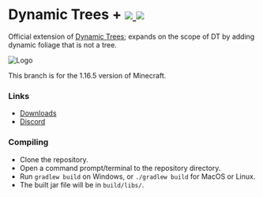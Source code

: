# Dynamic Trees + [![](http://cf.way2muchnoise.eu/versions/478155.svg) ![](http://cf.way2muchnoise.eu/full_478155_downloads.svg)](https://www.curseforge.com/minecraft/mc-mods/dynamictreesplus/)

Official extension of [Dynamic Trees](https://github.com/ferreusveritas/DynamicTrees/); expands on the scope of DT by adding dynamic foliage that is not a tree.

![Logo](./header.png)

This branch is for the 1.16.5 version of Minecraft.

### Links
- [Downloads](https://www.curseforge.com/minecraft/mc-mods/dynamictreesplus/files)
- [Discord](https://discord.gg/A4FCBS3)

### Compiling
* Clone the repository.
* Open a command prompt/terminal to the repository directory.
* Run `gradlew build` on Windows, or `./gradlew build` for MacOS or Linux.
* The built jar file will be in `build/libs/`.
